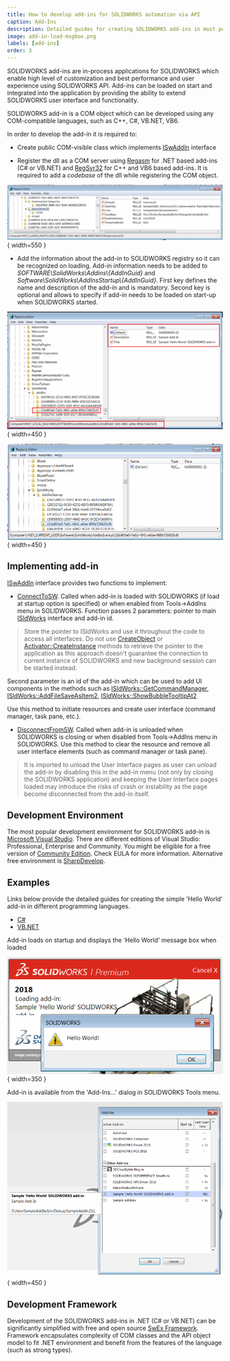 ```yaml
---
title: How to develop add-ins for SOLIDWORKS automation via API
caption: Add-Ins
description: Detailed guides for creating SOLIDWORKS add-ins in most popular programming languages to extend SOLIDWORKS functionality using SOLIDWORKS API
image: add-in-load-msgbox.png
labels: [add-ins]
order: 3
---
```

SOLIDWORKS add-ins are in-process applications for SOLIDWORKS which enable high level of customization and best performance and user experience using SOLIDWORKS API. Add-ins can be loaded on start and integrated into the application by providing the ability to extend SOLIDWORKS user interface and functionality.

SOLIDWORKS add-in is a COM object which can be developed using any COM-compatible languages, such as C++, C#, VB.NET, VB6.

In order to develop the add-in it is required to:

* Create public COM-visible class which implements [ISwAddIn](http://help.solidworks.com/2015/english/api/swpublishedapi/solidworks.interop.swpublished~solidworks.interop.swpublished.iswaddin.html) interface

* Register the dll as a COM server using [Regasm](https://docs.microsoft.com/en-us/dotnet/framework/tools/regasm-exe-assembly-registration-tool) for .NET based add-ins (C# or VB.NET) and [RegSvr32](https://en.wikipedia.org/wiki/Regsvr32) for C++ and VB6 based add-ins. It is required to add a *codebase* of the dll while registering the COM object.

![Add-in dll com registration info in the registry](add-in-clsid-registry.png){ width=550 }

* Add the information about the add-in to SOLIDWORKS registry so it can be recognized on loading. Add-in information needs to be added to *SOFTWARE\SolidWorks\Addins\\{AddInGuid}* and *Software\SolidWorks\AddInsStartup\\{AddInGuid}*. First key defines the name and description of the add-in and is mandatory. Second key is optional and allows to specify if add-in needs to be loaded on start-up when SOLIDWORKS started.

![Add-in details in the SOLIDWORKS registry](add-in-hklm-registry.png){ width=450 }

![Add-in start-up details in the SOLIDWORKS registry](add-in-hkcu-registry.png){ width=450 }

## Implementing add-in

[ISwAddIn](http://help.solidworks.com/2015/english/api/swpublishedapi/solidworks.interop.swpublished~solidworks.interop.swpublished.iswaddin.html) interface provides two functions to implement:

* [ConnectToSW](http://help.solidworks.com/2015/english/api/swpublishedapi/SolidWorks.Interop.swpublished~SolidWorks.Interop.swpublished.ISwAddin~ConnectToSW.html). Called when add-in is loaded with SOLIDWORKS (if load at startup option is specified) or when enabled from Tools->AddIns menu in SOLIDWORKS. Function passes 2 parameters: pointer to main [ISldWorks](http://help.solidworks.com/2015/english/api/sldworksapi/solidworks.interop.sldworks~solidworks.interop.sldworks.isldworks_members.html) interface and add-in id.

> Store the pointer to ISldWorks and use it throughout the code to access all interfaces. Do not use [CreateObject](https://docs.microsoft.com/en-us/dotnet/api/microsoft.visualbasic.interaction.createobject?view=netframework-4.7.2) or [Activator::CreateInstance](https://docs.microsoft.com/en-us/dotnet/api/system.activator.createinstance?view=netframework-4.7.2) methods to retrieve the pointer to the application as this approach doesn't guarantee the connection to current instance of SOLIDWORKS and new background session can be started instead.

Second parameter is an id of the add-in which can be used to add UI components in the methods such as 
[ISldWorks::GetCommandManager](http://help.solidworks.com/2015/english/api/sldworksapi/solidworks.interop.sldworks~solidworks.interop.sldworks.isldworks~getcommandmanager.html), [ISldWorks::AddFileSaveAsItem2](http://help.solidworks.com/2015/english/api/sldworksapi/solidworks.interop.sldworks~solidworks.interop.sldworks.isldworks~addfilesaveasitem2.html), [ISldWorks::ShowBubbleTooltipAt2](http://help.solidworks.com/2015/english/api/sldworksapi/solidworks.interop.sldworks~solidworks.interop.sldworks.isldworks~showbubbletooltipat2.html)

Use this method to initiate resources and create user interface (command manager, task pane, etc.).

* [DisconnectFromSW](http://help.solidworks.com/2015/english/api/swpublishedapi/SolidWorks.Interop.swpublished~SolidWorks.Interop.swpublished.ISwAddin~DisconnectFromSW.html). Called when add-in is unloaded when SOLIDWORKS is closing or when disabled from Tools->AddIns menu in SOLIDWORKS. Use this method to clear the resource and remove all user interface elements (such as command manager or task pane).

> It is imported to unload the User Interface pages as user can unload the add-in by disabling this in the add-in menu (not only by closing the SOLIDWORKS application) and keeping the User Interface pages loaded may introduce the risks of crash or instability as the page become disconnected from the add-in itself.

## Development Environment

The most popular development environment for SOLIDWORKS add-in is [Microsoft Visual Studio](https://visualstudio.microsoft.com/). There are different editions of Visual Studio: Professional, Enterprise and Community. You might be eligible for a free version of [Community Edition](https://visualstudio.microsoft.com/vs/community/). Check EULA for more information. Alternative free environment is [SharpDevelop](http://www.icsharpcode.net/).

## Examples

Links below provide the detailed guides for creating the simple 'Hello World' add-in in different programming languages.

* [C#](csharp)
* [VB.NET](vbnet)

Add-in loads on startup and displays the 'Hello World' message box when loaded

![Message box displayed when add-in loading](add-in-load-msgbox.png){ width=350 }

Add-in is available from the 'Add-Ins...' dialog in SOLIDWORKS Tools menu.

![Add-in shown in the add-ins dialog](add-ins-dialog.png){ width=450 }

## Development Framework

Development of the SOLIDWORKS add-ins in .NET (C# or VB.NET) can be significantly simplified with free and open source [SwEx Framework](/labs/solidworks/swex/). Framework encapsulates complexity of COM classes and the API object model to fit .NET environment and benefit from the features of the language (such as strong types). 